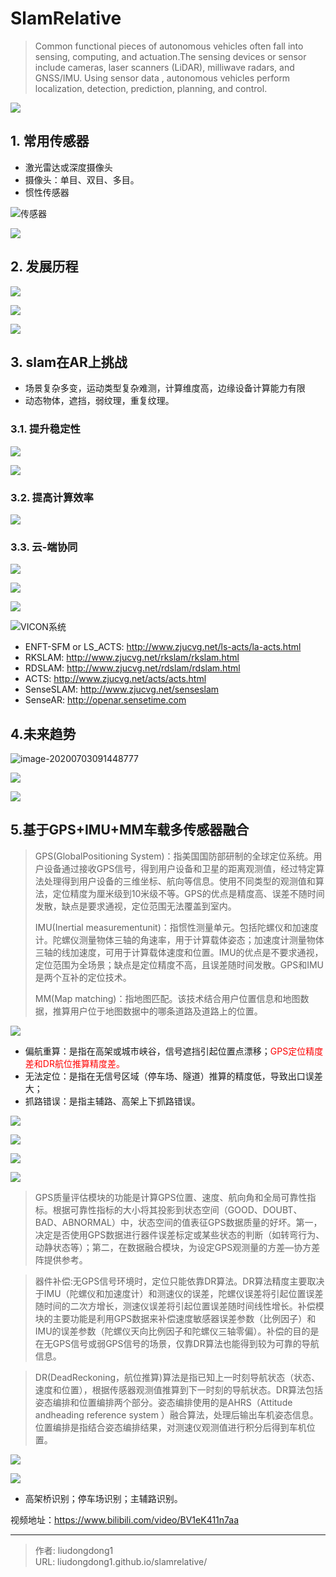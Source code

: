 # SlamRelative


> Common functional pieces of autonomous vehicles often fall into sensing, computing, and actuation.The sensing devices or sensor include cameras, laser scanners (LiDAR), milliwave radars, and GNSS/IMU.  Using sensor data , autonomous vehicles perform localization, detection, prediction, planning, and control.

![](https://gitee.com/github-25970295/blogImage/raw/master/img/image-20200703082515701.png)

## 1. 常用传感器

- 激光雷达或深度摄像头
- 摄像头：单目、双目、多目。
- 惯性传感器

![传感器](https://gitee.com/github-25970295/blogImage/raw/master/img/image-20200703082557398.png)

![](https://gitee.com/github-25970295/blogImage/raw/master/img/image-20200703084255829.png)

## 2. 发展历程

![](https://gitee.com/github-25970295/blogImage/raw/master/img/image-20200703084657334.png)

![](https://gitee.com/github-25970295/blogImage/raw/master/img/image-20200703084724687.png)

![](https://gitee.com/github-25970295/blogpictureV2/raw/master/image-20211126214043470.png)

## 3. slam在AR上挑战

- 场景复杂多变，运动类型复杂难测，计算维度高，边缘设备计算能力有限
- 动态物体，遮挡，弱纹理，重复纹理。

### 3.1. 提升稳定性

![](https://gitee.com/github-25970295/blogImage/raw/master/img/image-20200703085121310.png)

![](https://gitee.com/github-25970295/blogImage/raw/master/img/image-20200703085246477.png)

### 3.2. 提高计算效率

![](https://gitee.com/github-25970295/blogImage/raw/master/img/image-20200703085435509.png)

### 3.3. 云-端协同

![](https://gitee.com/github-25970295/blogImage/raw/master/img/image-20200703085737787.png)

![](https://gitee.com/github-25970295/blogImage/raw/master/img/image-20200703090321487.png)

![](https://gitee.com/github-25970295/blogImage/raw/master/img/image-20200703090446927.png)

![VICON系统](https://gitee.com/github-25970295/blogImage/raw/master/img/image-20200703090620678.png)

- ENFT-SFM or LS_ACTS: http://www.zjucvg.net/ls-acts/la-acts.html
- RKSLAM: http://www.zjucvg.net/rkslam/rkslam.html
- RDSLAM: http://www.zjucvg.net/rdslam/rdslam.html
- ACTS:  http://www.zjucvg.net/acts/acts.html
- SenseSLAM: http://www.zjucvg.net/senseslam
- SenseAR: http://openar.sensetime.com

## 4.未来趋势

![image-20200703091448777](C:/Users/dell/AppData/Roaming/Typora/typora-user-images/image-20200703091448777.png)

![](https://gitee.com/github-25970295/blogImage/raw/master/img/image-20200703092235403.png)

![](https://gitee.com/github-25970295/blogImage/raw/master/img/image-20200703092305819.png)

## 5.基于GPS+IMU+MM车载多传感器融合

> GPS(GlobalPositioning System)：指美国国防部研制的全球定位系统。用户设备通过接收GPS信号，得到用户设备和卫星的距离观测值，经过特定算法处理得到用户设备的三维坐标、航向等信息。使用不同类型的观测值和算法，定位精度为厘米级到10米级不等。GPS的优点是精度高、误差不随时间发散，缺点是要求通视，定位范围无法覆盖到室内。
>
> IMU(Inertial measurementunit)：指惯性测量单元。包括陀螺仪和加速度计。陀螺仪测量物体三轴的角速率，用于计算载体姿态；加速度计测量物体三轴的线加速度，可用于计算载体速度和位置。IMU的优点是不要求通视，定位范围为全场景；缺点是定位精度不高，且误差随时间发散。GPS和IMU是两个互补的定位技术。
>
> MM(Map matching)：指地图匹配。该技术结合用户位置信息和地图数据，推算用户位于地图数据中的哪条道路及道路上的位置。

![](https://gitee.com/github-25970295/blogImage/raw/master/img/image-20200712110553648.png)

- 偏航重算：是指在高架或城市峡谷，信号遮挡引起位置点漂移；<font color=red>GPS定位精度差和DR航位推算精度差。</font>
- 无法定位：是指在无信号区域（停车场、隧道）推算的精度低，导致出口误差大；
- 抓路错误：是指主辅路、高架上下抓路错误。

![](https://gitee.com/github-25970295/blogImage/raw/master/img/image-20200712110406899.png)

![](https://gitee.com/github-25970295/blogImage/raw/master/img/image-20200712110531503.png)

![](https://gitee.com/github-25970295/blogImage/raw/master/img/image-20200712110642270.png)

![](https://gitee.com/github-25970295/blogImage/raw/master/img/image-20200712110914514.png)

> GPS质量评估模块的功能是计算GPS位置、速度、航向角和全局可靠性指标。根据可靠性指标的大小将其投影到状态空间（GOOD、DOUBT、BAD、ABNORMAL）中，状态空间的值表征GPS数据质量的好坏。第一，决定是否使用GPS数据进行器件误差标定或某些状态的判断（如转弯行为、动静状态等）；第二，在数据融合模块，为设定GPS观测量的方差—协方差阵提供参考。

> 器件补偿:无GPS信号环境时，定位只能依靠DR算法。DR算法精度主要取决于IMU（陀螺仪和加速度计）和测速仪的误差，陀螺仪误差将引起位置误差随时间的二次方增长，测速仪误差将引起位置误差随时间线性增长。补偿模块的主要功能是利用GPS数据来补偿速度敏感器误差参数（比例因子）和IMU的误差参数（陀螺仪天向比例因子和陀螺仪三轴零偏）。补偿的目的是在无GPS信号或弱GPS信号的场景，仅靠DR算法也能得到较为可靠的导航信息。

> DR(DeadReckoning，航位推算)算法是指已知上一时刻导航状态（状态、速度和位置），根据传感器观测值推算到下一时刻的导航状态。DR算法包括姿态编排和位置编排两个部分。姿态编排使用的是AHRS（Attitude andheading reference system ）融合算法，处理后输出车机姿态信息。位置编排是指结合姿态编排结果，对测速仪观测值进行积分后得到车机位置。

![](https://gitee.com/github-25970295/blogImage/raw/master/img/image-20200712111338207.png)

![](https://gitee.com/github-25970295/blogImage/raw/master/img/image-20200712111400756.png)

- 高架桥识别；停车场识别；主辅路识别。

视频地址：https://www.bilibili.com/video/BV1eK411n7aa



---

> 作者: liudongdong1  
> URL: liudongdong1.github.io/slamrelative/  

